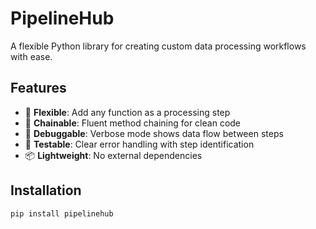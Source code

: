 # PipelineHub

A flexible Python library for creating custom data processing workflows with ease.

## Features

- 🔧 **Flexible**: Add any function as a processing step
- 🔗 **Chainable**: Fluent method chaining for clean code
- 🐛 **Debuggable**: Verbose mode shows data flow between steps
- 🧪 **Testable**: Clear error handling with step identification
- 📦 **Lightweight**: No external dependencies

## Installation
```bash
pip install pipelinehub